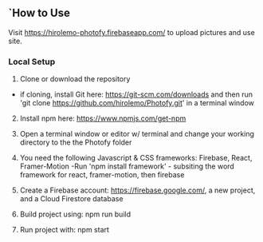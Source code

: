 ## `How to Use
Visit https://hirolemo-photofy.firebaseapp.com/ to upload pictures and use site.



### Local Setup
1. Clone or download the repository 
  - if cloning, install Git here: https://git-scm.com/downloads and then run 'git clone https://github.com/hirolemo/Photofy.git' in a terminal window

2. Install npm here: https://www.npmjs.com/get-npm

3. Open a terminal window or editor w/ terminal and change your working directory to the the Photofy folder

4. You need the following Javascript & CSS frameworks: Firebase, React, Framer-Motion
  -Run 'npm install framework' - subsiting the word framework for react, framer-motion, then firebase
  
5. Create a Firebase account: https://firebase.google.com/, a new project, and a Cloud Firestore database

6. Build project using: npm run build

7. Run project with: npm start
